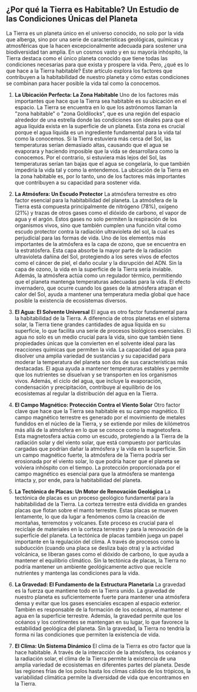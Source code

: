 ## ¿Por qué la Tierra es Habitable? Un Estudio de las Condiciones Únicas del Planeta
La Tierra es un planeta único en el universo conocido, no solo por la vida que alberga, sino por una serie de características geológicas, químicas y atmosféricas que la hacen excepcionalmente adecuada para sostener una biodiversidad tan amplia. En un cosmos vasto y en su mayoría inhóspito, la Tierra destaca como el único planeta conocido que tiene todas las condiciones necesarias para que exista y prospere la vida. Pero, ¿qué es lo que hace a la Tierra habitable? Este artículo explora los factores que contribuyen a la habitabilidad de nuestro planeta y cómo estas condiciones se combinan para hacer posible la vida tal como la conocemos.

1. **La Ubicación Perfecta: La Zona Habitable**
Uno de los factores más importantes que hace que la Tierra sea habitable es su ubicación en el espacio. La Tierra se encuentra en lo que los astrónomos llaman la "zona habitable" o "zona Goldilocks", que es una región del espacio alrededor de una estrella donde las condiciones son ideales para que el agua líquida exista en la superficie de un planeta. Esta zona es crucial porque el agua líquida es un ingrediente fundamental para la vida tal como la conocemos.
Si la Tierra estuviera más cerca del Sol, las temperaturas serían demasiado altas, causando que el agua se evaporara y haciendo imposible que la vida se desarrollara como la conocemos. Por el contrario, si estuviera más lejos del Sol, las temperaturas serían tan bajas que el agua se congelaría, lo que también impediría la vida tal y como la entendemos. La ubicación de la Tierra en la zona habitable es, por lo tanto, uno de los factores más importantes que contribuyen a su capacidad para sostener vida.

2. **La Atmósfera: Un Escudo Protector**
La atmósfera terrestre es otro factor esencial para la habitabilidad del planeta. La atmósfera de la Tierra está compuesta principalmente de nitrógeno (78%), oxígeno (21%) y trazas de otros gases como el dióxido de carbono, el vapor de agua y el argón. Estos gases no solo permiten la respiración de los organismos vivos, sino que también cumplen una función vital como escudo protector contra la radiación ultravioleta del sol, la cual es perjudicial para las formas de vida.
Uno de los elementos más importantes de la atmósfera es la capa de ozono, que se encuentra en la estratósfera. Esta capa absorbe la mayor parte de la radiación ultravioleta dañina del Sol, protegiendo a los seres vivos de efectos como el cáncer de piel, el daño ocular y la disrupción del ADN. Sin la capa de ozono, la vida en la superficie de la Tierra sería inviable.
Además, la atmósfera actúa como un regulador térmico, permitiendo que el planeta mantenga temperaturas adecuadas para la vida. El efecto invernadero, que ocurre cuando los gases de la atmósfera atrapan el calor del Sol, ayuda a mantener una temperatura media global que hace posible la existencia de ecosistemas diversos.

3. **El Agua: El Solvente Universal**
El agua es otro factor fundamental para la habitabilidad de la Tierra. A diferencia de otros planetas en el sistema solar, la Tierra tiene grandes cantidades de agua líquida en su superficie, lo que facilita una serie de procesos biológicos esenciales. El agua no solo es un medio crucial para la vida, sino que también tiene propiedades únicas que la convierten en el solvente ideal para las reacciones químicas que permiten la vida.
La capacidad del agua para disolver una amplia variedad de sustancias y su capacidad para moderar la temperatura del planeta son dos de sus características más destacadas. El agua ayuda a mantener temperaturas estables y permite que los nutrientes se disuelvan y se transporten en los organismos vivos. Además, el ciclo del agua, que incluye la evaporación, condensación y precipitación, contribuye al equilibrio de los ecosistemas al regular la distribución del agua en la Tierra.

4. **El Campo Magnético: Protección Contra el Viento Solar**
Otro factor clave que hace que la Tierra sea habitable es su campo magnético. El campo magnético terrestre es generado por el movimiento de metales fundidos en el núcleo de la Tierra, y se extiende por miles de kilómetros más allá de la atmósfera en lo que se conoce como la magnetosfera. Esta magnetosfera actúa como un escudo, protegiendo a la Tierra de la radiación solar y del viento solar, que está compuesto por partículas cargadas que podrían dañar la atmósfera y la vida en la superficie.
Sin un campo magnético fuerte, la atmósfera de la Tierra podría ser erosionada por el viento solar, lo que podría hacer que el planeta se volviera inhóspito con el tiempo. La protección proporcionada por el campo magnético es esencial para que la atmósfera se mantenga intacta y, por ende, para la habitabilidad del planeta.

5. **La Tectónica de Placas: Un Motor de Renovación Geológica**
La tectónica de placas es un proceso geológico fundamental para la habitabilidad de la Tierra. La corteza terrestre está dividida en grandes placas que flotan sobre el manto terrestre. Estas placas se mueven lentamente, lo que da lugar a fenómenos como la creación de montañas, terremotos y volcanes. Este proceso es crucial para el reciclaje de materiales en la corteza terrestre y para la renovación de la superficie del planeta.
La tectónica de placas también juega un papel importante en la regulación del clima. A través de procesos como la subducción (cuando una placa se desliza bajo otra) y la actividad volcánica, se liberan gases como el dióxido de carbono, lo que ayuda a mantener el equilibrio climático. Sin la tectónica de placas, la Tierra no podría mantener un ambiente geológicamente activo que recicle nutrientes y mantenga las condiciones para la vida.

6. **La Gravedad: El Fundamento de la Estructura Planetaria**
La gravedad es la fuerza que mantiene todo en la Tierra unido. La gravedad de nuestro planeta es suficientemente fuerte para mantener una atmósfera densa y evitar que los gases esenciales escapen al espacio exterior. También es responsable de la formación de los océanos, al mantener el agua en la superficie terrestre.
Además, la gravedad permite que los océanos y los continentes se mantengan en su lugar, lo que favorece la estabilidad geológica del planeta. Sin la gravedad, la Tierra no tendría la forma ni las condiciones que permiten la existencia de vida.

7. **El Clima: Un Sistema Dinámico**
El clima de la Tierra es otro factor que la hace habitable. A través de la interacción de la atmósfera, los océanos y la radiación solar, el clima de la Tierra permite la existencia de una amplia variedad de ecosistemas en diferentes partes del planeta. Desde las regiones frías de los polos hasta los climas cálidos de los trópicos, la variabilidad climática permite la diversidad de vida que encontramos en la Tierra.